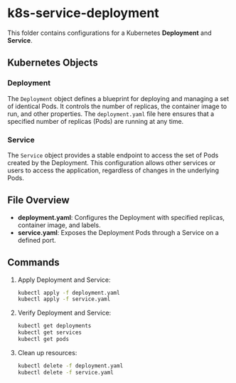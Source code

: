 
# k8s-service-deployment

This folder contains configurations for a Kubernetes **Deployment** and **Service**.

## Kubernetes Objects

### Deployment
The `Deployment` object defines a blueprint for deploying and managing a set of identical Pods. It controls the number of replicas, the container image to run, and other properties. The `deployment.yaml` file here ensures that a specified number of replicas (Pods) are running at any time.

### Service
The `Service` object provides a stable endpoint to access the set of Pods created by the Deployment. This configuration allows other services or users to access the application, regardless of changes in the underlying Pods.

## File Overview
- **deployment.yaml**: Configures the Deployment with specified replicas, container image, and labels.
- **service.yaml**: Exposes the Deployment Pods through a Service on a defined port.

## Commands
1. Apply Deployment and Service:
   ```sh
   kubectl apply -f deployment.yaml
   kubectl apply -f service.yaml
   ```

2. Verify Deployment and Service:
   ```sh
   kubectl get deployments
   kubectl get services
   kubectl get pods
   ```

3. Clean up resources:
   ```sh
   kubectl delete -f deployment.yaml
   kubectl delete -f service.yaml
   ```
